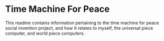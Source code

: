 # Time Machine For Peace

This readme contains information pertaining to the time machine for peace social invention project, and how it relates to myself, the universal piece computer, and world piece computers.

